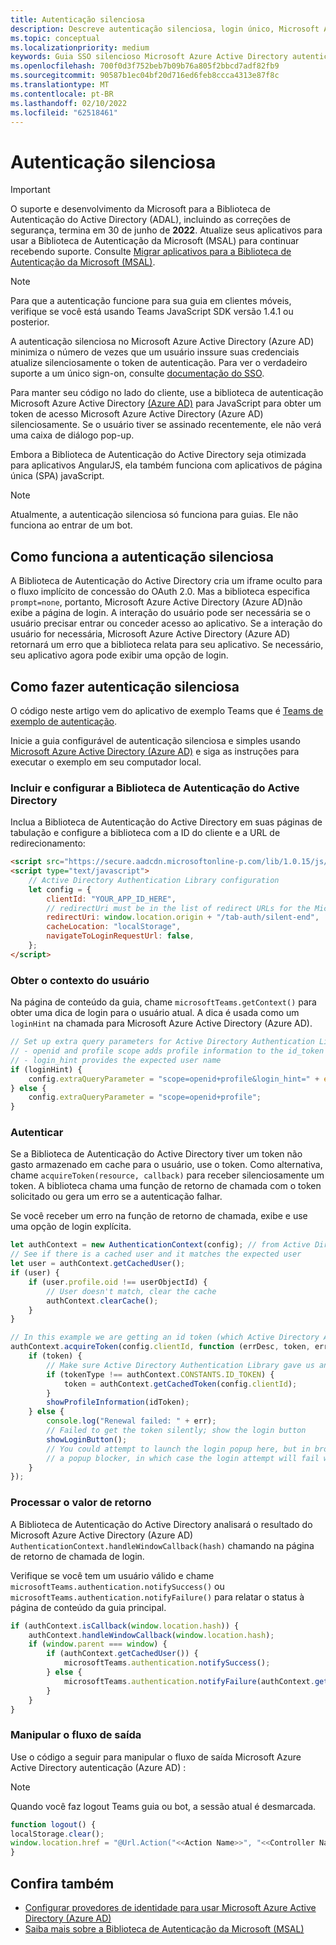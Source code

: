 ```yaml
---
title: Autenticação silenciosa
description: Descreve autenticação silenciosa, login único, Microsoft Azure Active Directory (Azure AD) para guias
ms.topic: conceptual
ms.localizationpriority: medium
keywords: Guia SSO silencioso Microsoft Azure Active Directory autenticação do teams (Azure AD)
ms.openlocfilehash: 700f0d3f752beb7b09b76a805f2bbcd7adf82fb9
ms.sourcegitcommit: 90587b1ec04bf20d716ed6feb8ccca4313e87f8c
ms.translationtype: MT
ms.contentlocale: pt-BR
ms.lasthandoff: 02/10/2022
ms.locfileid: "62518461"
---
```

# <a name="silent-authentication"></a>Autenticação silenciosa

> [!IMPORTANT]
> O suporte e desenvolvimento da Microsoft para a Biblioteca de Autenticação do Active Directory (ADAL), incluindo as correções de segurança, termina em 30 de junho de **2022**. Atualize seus aplicativos para usar a Biblioteca de Autenticação da Microsoft (MSAL) para continuar recebendo suporte. Consulte [Migrar aplicativos para a Biblioteca de Autenticação da Microsoft (MSAL)](/azure/active-directory/develop/msal-migration).

> [!NOTE]
> Para que a autenticação funcione para sua guia em clientes móveis, verifique se você está usando Teams JavaScript SDK versão 1.4.1 ou posterior.

A autenticação silenciosa no Microsoft Azure Active Directory (Azure AD) minimiza o número de vezes que um usuário inssure suas credenciais atualize silenciosamente o token de autenticação. Para ver o verdadeiro suporte a um único sign-on, consulte [documentação do SSO](~/tabs/how-to/authentication/auth-aad-sso.md).

Para manter seu código no lado do cliente, use a biblioteca de autenticação Microsoft Azure Active Directory [(Azure AD)](/azure/active-directory/develop/active-directory-authentication-libraries) para JavaScript para obter um token de acesso Microsoft Azure Active Directory (Azure AD) silenciosamente. Se o usuário tiver se assinado recentemente, ele não verá uma caixa de diálogo pop-up.

Embora a Biblioteca de Autenticação do Active Directory seja otimizada para aplicativos AngularJS, ela também funciona com aplicativos de página única (SPA) javaScript.

> [!NOTE]
> Atualmente, a autenticação silenciosa só funciona para guias. Ele não funciona ao entrar de um bot.

## <a name="how-silent-authentication-works"></a>Como funciona a autenticação silenciosa

A Biblioteca de Autenticação do Active Directory cria um iframe oculto para o fluxo implícito de concessão do OAuth 2.0. Mas a biblioteca especifica `prompt=none`, portanto, Microsoft Azure Active Directory (Azure AD)não exibe a página de login. A interação do usuário pode ser necessária se o usuário precisar entrar ou conceder acesso ao aplicativo. Se a interação do usuário for necessária, Microsoft Azure Active Directory (Azure AD) retornará um erro que a biblioteca relata para seu aplicativo. Se necessário, seu aplicativo agora pode exibir uma opção de login.

## <a name="how-to-do-silent-authentication"></a>Como fazer autenticação silenciosa

O código neste artigo vem do aplicativo de exemplo Teams que é [Teams de exemplo de autenticação](https://github.com/OfficeDev/Microsoft-Teams-Samples/blob/main/samples/app-auth/nodejs/src/views/tab/silent/silent.hbs).

Inicie a guia configurável de autenticação silenciosa e simples usando [Microsoft Azure Active Directory (Azure AD)](https://github.com/OfficeDev/Microsoft-Teams-Samples/tree/main/samples/tab-channel-group-config-page-auth/csharp) e siga as instruções para executar o exemplo em seu computador local.

### <a name="include-and-configure-active-directory-authentication-library"></a>Incluir e configurar a Biblioteca de Autenticação do Active Directory

Inclua a Biblioteca de Autenticação do Active Directory em suas páginas de tabulação e configure a biblioteca com a ID do cliente e a URL de redirecionamento:

```html
<script src="https://secure.aadcdn.microsoftonline-p.com/lib/1.0.15/js/adal.min.js" integrity="sha384-lIk8T3uMxKqXQVVfFbiw0K/Nq+kt1P3NtGt/pNexiDby2rKU6xnDY8p16gIwKqgI" crossorigin="anonymous"></script>
<script type="text/javascript">
    // Active Directory Authentication Library configuration
    let config = {
        clientId: "YOUR_APP_ID_HERE",
        // redirectUri must be in the list of redirect URLs for the Microsoft Azure Active Directory (Azure AD) app
        redirectUri: window.location.origin + "/tab-auth/silent-end",
        cacheLocation: "localStorage",
        navigateToLoginRequestUrl: false,
    };
</script>
```

### <a name="get-the-user-context"></a>Obter o contexto do usuário

Na página de conteúdo da guia, chame `microsoftTeams.getContext()` para obter uma dica de login para o usuário atual. A dica é usada como um `loginHint` na chamada para Microsoft Azure Active Directory (Azure AD).

```javascript
// Set up extra query parameters for Active Directory Authentication Library
// - openid and profile scope adds profile information to the id_token
// - login_hint provides the expected user name
if (loginHint) {
    config.extraQueryParameter = "scope=openid+profile&login_hint=" + encodeURIComponent(loginHint);
} else {
    config.extraQueryParameter = "scope=openid+profile";
}
```

### <a name="authenticate"></a>Autenticar

Se a Biblioteca de Autenticação do Active Directory tiver um token não gasto armazenado em cache para o usuário, use o token. Como alternativa, chame `acquireToken(resource, callback)` para receber silenciosamente um token. A biblioteca chama uma função de retorno de chamada com o token solicitado ou gera um erro se a autenticação falhar.

Se você receber um erro na função de retorno de chamada, exibe e use uma opção de login explícita.

```javascript
let authContext = new AuthenticationContext(config); // from Active Directory Authentication Library
// See if there is a cached user and it matches the expected user
let user = authContext.getCachedUser();
if (user) {
    if (user.profile.oid !== userObjectId) {
        // User doesn't match, clear the cache
        authContext.clearCache();
    }
}

// In this example we are getting an id token (which Active Directory Authentication Library returns if we ask for resource = clientId)
authContext.acquireToken(config.clientId, function (errDesc, token, err, tokenType) {
    if (token) {
        // Make sure Active Directory Authentication Library gave us an ID token
        if (tokenType !== authContext.CONSTANTS.ID_TOKEN) {
            token = authContext.getCachedToken(config.clientId);
        }
        showProfileInformation(idToken);
    } else {
        console.log("Renewal failed: " + err);
        // Failed to get the token silently; show the login button
        showLoginButton();
        // You could attempt to launch the login popup here, but in browsers this could be blocked by
        // a popup blocker, in which case the login attempt will fail with the reason FailedToOpenWindow.
    }
});
```

### <a name="process-the-return-value"></a>Processar o valor de retorno

A Biblioteca de Autenticação do Active Directory analisará o resultado do Microsoft Azure Active Directory (Azure AD) `AuthenticationContext.handleWindowCallback(hash)` chamando na página de retorno de chamada de login.

Verifique se você tem um usuário válido e chame `microsoftTeams.authentication.notifySuccess()` ou `microsoftTeams.authentication.notifyFailure()` para relatar o status à página de conteúdo da guia principal.

```javascript
if (authContext.isCallback(window.location.hash)) {
    authContext.handleWindowCallback(window.location.hash);
    if (window.parent === window) {
        if (authContext.getCachedUser()) {
            microsoftTeams.authentication.notifySuccess();
        } else {
            microsoftTeams.authentication.notifyFailure(authContext.getLoginError());
        }
    }
}
```

### <a name="handle-the-sign-out-flow"></a>Manipular o fluxo de saída

Use o código a seguir para manipular o fluxo de saída Microsoft Azure Active Directory autenticação (Azure AD) :

> [!NOTE]
> Quando você faz logout Teams guia ou bot, a sessão atual é desmarcada.

```javascript
function logout() {
localStorage.clear();
window.location.href = "@Url.Action("<<Action Name>>", "<<Controller Name>>")";
}
```

## <a name="see-also"></a>Confira também

* [Configurar provedores de identidade para usar Microsoft Azure Active Directory (Azure AD)](../../../concepts/authentication/configure-identity-provider.md)
* [Saiba mais sobre a Biblioteca de Autenticação da Microsoft (MSAL)](/azure/active-directory/develop/msal-overview)
